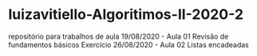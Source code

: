 # luizavitiello-Algoritimos-II-2020-2
repositório para trabalhos de aula 
19/08/2020 - Aula 01
Revisão de fundamentos básicos
Exercício
26/08/2020 - Aula 02
Listas encadeadas
